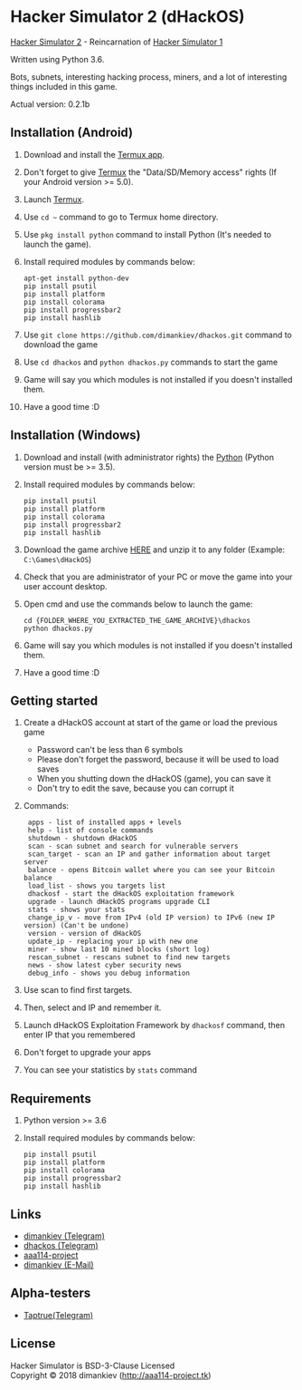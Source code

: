 Hacker Simulator 2 (dHackOS)
=============
[Hacker Simulator 2][1] - Reincarnation of [Hacker Simulator 1](https://github.com/dimankiev/hacker_sim)

Written using Python 3.6.

Bots, subnets, interesting hacking process, miners, and a lot of interesting things included in this game.

Actual version: 0.2.1b

Installation (Android)
-----------------------
1. Download and install the [Termux app][2].

2. Don't forget to give [Termux][2] the "Data/SD/Memory access" rights (If your Android version >= 5.0).

3. Launch [Termux][2].

4. Use `cd ~` command to go to Termux home directory.

5. Use `pkg install python` command to install Python (It's needed to launch the game).

6. Install required modules by commands below:
   ```
   apt-get install python-dev
   pip install psutil
   pip install platform
   pip install colorama
   pip install progressbar2
   pip install hashlib
   ```
7. Use `git clone https://github.com/dimankiev/dhackos.git` command to download the game

8. Use `cd dhackos` and `python dhackos.py` commands to start the game

9. Game will say you which modules is not installed if you doesn't installed them.

10. Have a good time :D

Installation (Windows)
-----------------------
1. Download and install (with administrator rights) the [Python][3] (Python version must be >= 3.5).

2. Install required modules by commands below:
   ```
   pip install psutil
   pip install platform
   pip install colorama
   pip install progressbar2
   pip install hashlib
   ```
3. Download the game archive [HERE][4] and unzip it to any folder (Example: `C:\Games\dHackOS`)

4. Check that you are administrator of your PC or move the game into your user account desktop.

5. Open cmd and use the commands below to launch the game:
   ```
   cd {FOLDER_WHERE_YOU_EXTRACTED_THE_GAME_ARCHIVE}\dhackos
   python dhackos.py
   ```
6. Game will say you which modules is not installed if you doesn't installed them.

7. Have a good time :D

Getting started
----------------
1. Create a dHackOS account at start of the game or load the previous game
   - Password can't be less than 6 symbols
   - Please don't forget the password, because it will be used to load saves
   - When you shutting down the dHackOS (game), you can save it
   - Don't try to edit the save, because you can corrupt it

2. Commands:
   ```
    apps - list of installed apps + levels
    help - list of console commands
    shutdown - shutdown dHackOS
    scan - scan subnet and search for vulnerable servers
    scan_target - scan an IP and gather information about target server
    balance - opens Bitcoin wallet where you can see your Bitcoin balance
    load_list - shows you targets list
    dhackosf - start the dHackOS exploitation framework
    upgrade - launch dHackOS programs upgrade CLI
    stats - shows your stats
    change_ip_v - move from IPv4 (old IP version) to IPv6 (new IP version) (Can't be undone)
    version - version of dHackOS
    update_ip - replacing your ip with new one
    miner - show last 10 mined blocks (short log)
    rescan_subnet - rescans subnet to find new targets
    news - show latest cyber security news
    debug_info - shows you debug information
   ```

3. Use scan to find first targets.

4. Then, select and IP and remember it.

5. Launch dHackOS Exploitation Framework by `dhackosf` command, then enter IP that you remembered

6. Don't forget to upgrade your apps

7. You can see your statistics by `stats` command

Requirements
----------------------

1. Python version >= 3.6

2. Install required modules by commands below:
   ```
   pip install psutil
   pip install platform
   pip install colorama
   pip install progressbar2
   pip install hashlib
   ```

Links
----------
- [dimankiev (Telegram)](https://t.me/dimankiev)
- [dhackos (Telegram)](https://t.me/dhackos)
- [aaa114-project](http://aaa114-project.tk)
- [dimankiev (E-Mail)](mailto:dimankiev@gmail.com)

Alpha-testers
-------------------
- [Taptrue(Telegram)](https://t.me/taptrue)

License
---------
Hacker Simulator is BSD-3-Clause Licensed  
Copyright © 2018 dimankiev (http://aaa114-project.tk)

[1]: https://github.com/dimankiev/dhackos
[2]: https://termux.com/
[3]: https://www.python.org/downloads/windows/
[4]: https://github.com/dimankiev/dhackos/archive/master.zip
[5]: https://dimankiev.github.io/dhackos/
